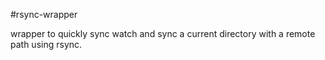 #rsync-wrapper

wrapper to quickly sync watch and sync a current directory with a remote path using rsync.